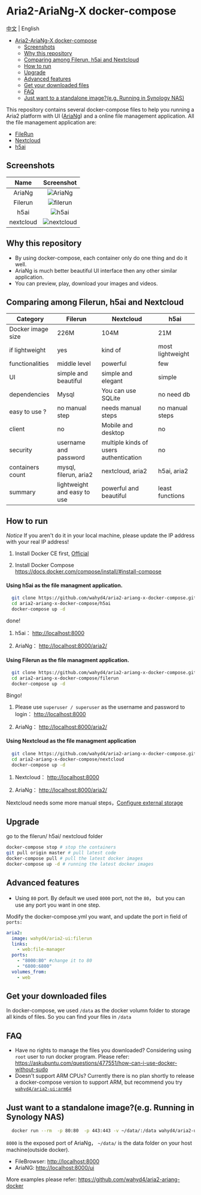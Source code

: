 # Aria2-AriaNg-X docker-compose

[中文](https://github.com/wahyd4/aria2-ariang-x-docker-compose/blob/master/README.md) | English

<!-- TOC -->

- [Aria2-AriaNg-X docker-compose](#Aria2-AriaNg-X-docker-compose)
  - [Screenshots](#Screenshots)
  - [Why this repository](#Why-this-repository)
  - [Comparing among Filerun, h5ai and Nextcloud](#Comparing-among-Filerun-h5ai-and-Nextcloud)
  - [How to run](#How-to-run)
  - [Upgrade](#Upgrade)
  - [Advanced features](#Advanced-features)
  - [Get your downloaded files](#Get-your-downloaded-files)
  - [FAQ](#FAQ)
  - [Just want to a standalone image?(e.g. Running in Synology NAS)](#Just-want-to-a-standalone-imageeg-Running-in-Synology-NAS)

<!-- /TOC -->

This repository contains several docker-compose files to help you running a Aria2 platform with UI ([AriaNg](https://github.com/mayswind/AriaNg)) and a online file management application. All the file management application are:
  * [FileRun](https://www.filerun.com/)
  * [Nextcloud](https://nextcloud.com/)
  * [h5ai](https://larsjung.de/h5ai/)

## Screenshots
Name|Screenshot
:----: | :---:
 AriaNg|![AriaNg](https://raw.githubusercontent.com/wahyd4/aria2-ariang-x-docker-compose/master/images/ariang.png)
 Filerun|![filerun](https://raw.githubusercontent.com/wahyd4/aria2-ariang-x-docker-compose/master/images/filerun.png)
 h5ai|![h5ai](https://raw.githubusercontent.com/wahyd4/aria2-ariang-x-docker-compose/master/images/h5ai.png)
nextcloud|![nextcloud](https://raw.githubusercontent.com/wahyd4/aria2-ariang-x-docker-compose/master/images/nextcloud.png)

## Why this repository
  * By using docker-compose, each container only do one thing and do it well.
  * AriaNg is much better beautiful UI interface then any other similar application.
  * You can preview, play, download your images and videos.


## Comparing among Filerun, h5ai and Nextcloud

|Category | Filerun | Nextcloud | h5ai|
|---- | --- | --- | --- |
|Docker image size| 226M | 104M | 21M |
|if lightweight| yes | kind of | most lightweight |
|functionalities| middle level | powerful | few |
|UI| simple and beautiful | simple and elegant | simple |
|dependencies| Mysql | You can use SQLite | no need db |
|easy to use ?|no manual step|needs manual steps| no manual steps |
|client |no |Mobile and desktop| no|
|security|username and password|multiple kinds of users authentication| no|
|containers count|mysql, filerun, aria2|nextcloud, aria2| h5ai, aria2 |
|summary|lightweight and easy to use|powerful and beautiful| least functions|


## How to run
  *Notice* If you aren't do it in your local machine, please update the IP address with your real IP address!

  1. Install Docker CE first, [Official](https://docs.docker.com/engine/installation/linux/docker-ce/ubuntu/)

  2. Install Docker Compose <https://docs.docker.com/compose/install/#install-compose>
  #### Using **h5ai** as the file managment application.
  ```bash
    git clone https://github.com/wahyd4/aria2-ariang-x-docker-compose.git
    cd aria2-ariang-x-docker-compose/h5ai
    docker-compose up -d
  ```
  done!

  1. h5ai： <http://localhost:8000>

  2. AriaNg： <http://localhost:8000/aria2/>
  ####  Using **Filerun** as the file managment application.
  ```bash
    git clone https://github.com/wahyd4/aria2-ariang-x-docker-compose.git
    cd aria2-ariang-x-docker-compose/filerun
    docker-compose up -d
  ```
  Bingo!

  1. Please use `superuser / superuser` as the username and password to login： <http://localhost:8000>

  2. AriaNg： <http://localhost:8000/aria2/>

  #### Using **Nextcloud** as the file managment application
  ```bash
    git clone https://github.com/wahyd4/aria2-ariang-x-docker-compose.git
    cd aria2-ariang-x-docker-compose/nextcloud
    docker-compose up -d
  ```
  1. Nextcloud： <http://localhost:8000>

  2. AriaNg： <http://localhost:8000/aria2/>

  Nextcloud needs some more manual steps，[Configure external storage](https://github.com/wahyd4/aria2-ariang-x-docker-compose/tree/master/nextcloud#nextcloud-配置-external-storage)

## Upgrade
  go to the filerun/ h5ai/ nextcloud folder
  ```bash
  docker-compose stop # stop the containers
  git pull origin master # pull latest code
  docker-compose pull # pull the latest docker images
  docker-compose up -d # running the latest docker images
  ```

## Advanced features
  * Using `80` port. By default we used `8000`  port, not the `80`， but you can use any port you want in one step.

  Modify the docker-compose.yml you want, and update the port in field of `ports:`

  ```yaml
  aria2:
    image: wahyd4/aria2-ui:filerun
    links:
      - web:file-manager
    ports:
      - "8000:80" #change it to 80
      - "6800:6800"
    volumes_from:
      - web
  ```

## Get your downloaded files
  In docker-compose, we used `/data` as the docker volumn folder to storage all kinds of files. So you can find your files in `/data`

## FAQ

  * Have no rights to manage the files you downloaded? Considering using `root` user to run docker program. Please refer: <https://askubuntu.com/questions/477551/how-can-i-use-docker-without-sudo>
  * Doesn't support ARM CPUs? Currently there is no plan shortly to release a docker-compose version to support ARM, but recommend you try [`wahyd4/aria2-ui:arm64`](https://github.com/wahyd4/aria2-ariang-docker)
## Just want to a standalone image?(e.g. Running in Synology NAS)
  ```bash
    docker run --rm  -p 80:80  -p 443:443 -v ~/data/:/data wahyd4/aria2-ui
  ```
  `8000` is the exposed port of AriaNg， `~/data/` is the data folder on your host machine(outside docker).

  * FileBrowser: <http://localhost:8000>
  * AriaNG: <http://localhost:8000/ui>

  More examples please refer: <https://github.com/wahyd4/aria2-ariang-docker>
